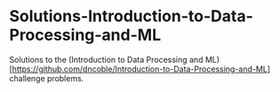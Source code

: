 # Solutions-Introduction-to-Data-Processing-and-ML
Solutions to the (Introduction to Data Processing and ML)[https://github.com/dncoble/Introduction-to-Data-Processing-and-ML] challenge problems.
